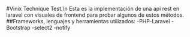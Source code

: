 #Vinix Technique Test.\n
Esta es la implementación de una api rest en laravel con visuales de frontend para probar algunos de estos métodos.
##Frameworks, lenguajes y herramientas utilizados:
-PHP-Laravel
-Bootstrap
-select2
-notify

